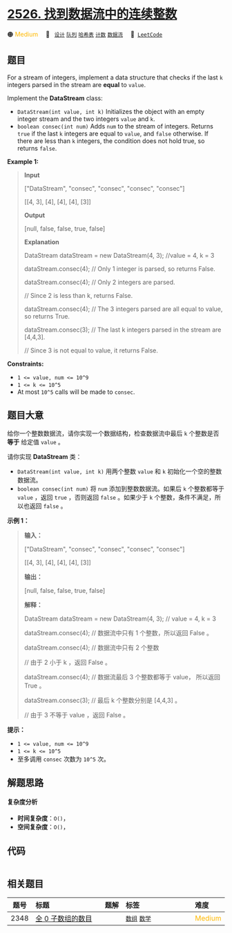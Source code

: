 # [2526. 找到数据流中的连续整数](https://leetcode.com/problems/find-consecutive-integers-from-a-data-stream)

🟠 <font color=#ffb800>Medium</font>&emsp; 🔖&ensp; [`设计`](/outline/tag/design.md) [`队列`](/outline/tag/queue.md) [`哈希表`](/outline/tag/hash-table.md) [`计数`](/outline/tag/counting.md) [`数据流`](/outline/tag/data-stream.md)&emsp; 🔗&ensp;[`LeetCode`](https://leetcode.com/problems/find-consecutive-integers-from-a-data-stream)

## 题目

For a stream of integers, implement a data structure that checks if the last
`k` integers parsed in the stream are **equal** to `value`.

Implement the **DataStream** class:

  * `DataStream(int value, int k)` Initializes the object with an empty integer stream and the two integers `value` and `k`.
  * `boolean consec(int num)` Adds `num` to the stream of integers. Returns `true` if the last `k` integers are equal to `value`, and `false` otherwise. If there are less than `k` integers, the condition does not hold true, so returns `false`.



**Example 1:**

> 
> 
> 
> 
> 
> **Input**
> 
> ["DataStream", "consec", "consec", "consec", "consec"]
> 
> [[4, 3], [4], [4], [4], [3]]
> 
> **Output**
> 
> [null, false, false, true, false]
> 
> 
> 
> **Explanation**
> 
> DataStream dataStream = new DataStream(4, 3); //value = 4, k = 3 
> 
> dataStream.consec(4); // Only 1 integer is parsed, so returns False. 
> 
> dataStream.consec(4); // Only 2 integers are parsed.
> 
> > 
> > 
> > 
> > 
> > 
>   // Since 2 is less than k, returns False. 
> 
> dataStream.consec(4); // The 3 integers parsed are all equal to value, so returns True. 
> 
> dataStream.consec(3); // The last k integers parsed in the stream are [4,4,3].
> 
> > 
> > 
> > 
> > 
> > 
>   // Since 3 is not equal to value, it returns False.

**Constraints:**

  * `1 <= value, num <= 10^9`
  * `1 <= k <= 10^5`
  * At most `10^5` calls will be made to `consec`.


## 题目大意

给你一个整数数据流，请你实现一个数据结构，检查数据流中最后 `k` 个整数是否 **等于** 给定值 `value` 。

请你实现 **DataStream**  类：

  * `DataStream(int value, int k)` 用两个整数 `value` 和 `k` 初始化一个空的整数数据流。
  * `boolean consec(int num)` 将 `num` 添加到整数数据流。如果后 `k` 个整数都等于 `value` ，返回 `true` ，否则返回 `false` 。如果少于 `k` 个整数，条件不满足，所以也返回 `false` 。



**示例 1：**

> 
> 
> 
> 
> 
> **输入：**
> 
> ["DataStream", "consec", "consec", "consec", "consec"]
> 
> [[4, 3], [4], [4], [4], [3]]
> 
> **输出：**
> 
> [null, false, false, true, false]
> 
> 
> 
> **解释：**
> 
> DataStream dataStream = new DataStream(4, 3); // value = 4, k = 3 
> 
> dataStream.consec(4); // 数据流中只有 1 个整数，所以返回 False 。
> 
> dataStream.consec(4); // 数据流中只有 2 个整数
> 
> > 
> > 
> > 
> > 
> > 
>   // 由于 2 小于 k ，返回 False 。
> 
> dataStream.consec(4); // 数据流最后 3 个整数都等于 value， 所以返回 True 。
> 
> dataStream.consec(3); // 最后 k 个整数分别是 [4,4,3] 。
> 
> > 
> > 
> > 
> > 
> > 
>   // 由于 3 不等于 value ，返回 False 。
> 
> 



**提示：**

  * `1 <= value, num <= 10^9`
  * `1 <= k <= 10^5`
  * 至多调用 `consec` 次数为 `10^5` 次。


## 解题思路

#### 复杂度分析

- **时间复杂度**：`O()`，
- **空间复杂度**：`O()`，

## 代码

```javascript

```

## 相关题目

<!-- prettier-ignore -->
| 题号 | 标题 | 题解 | 标签 | 难度 |
| :------: | :------ | :------: | :------ | :------ |
| 2348 | [全 0 子数组的数目](https://leetcode.com/problems/number-of-zero-filled-subarrays) |  |  [`数组`](/outline/tag/array.md) [`数学`](/outline/tag/math.md) | <font color=#ffb800>Medium</font> |

<style>
.blue {
    background-color: #096dd9;
    padding: 0.25rem 0.5rem;
    margin: 0;
    font-size: 0.85em;
    border-radius: 3px;
    color: white;
    font-weight: 500;
}
table th:first-of-type { width: 10%; }
table th:nth-of-type(2) { width: 35%; }
table th:nth-of-type(3) { width: 10%; }
table th:nth-of-type(4) { width: 35%; }
table th:nth-of-type(5) { width: 10%; }
</style>
